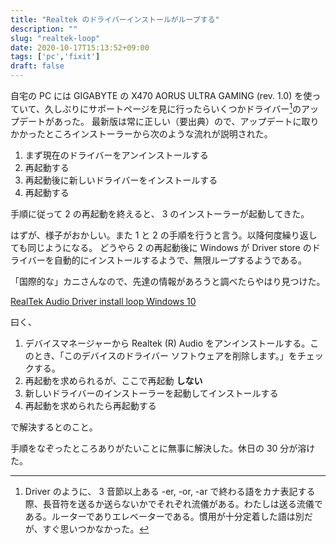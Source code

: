 ```yaml
---
title: "Realtek のドライバーインストールがループする"
description: ""
slug: "realtek-loop"
date: 2020-10-17T15:13:52+09:00
tags: ['pc','fixit']
draft: false
---
```


自宅の PC には GIGABYTE の X470 AORUS ULTRA GAMING (rev. 1.0) を使っていて、久しぶりにサポートページを見に行ったらいくつかドライバー[^spelling]のアップデートがあった。
最新版は常に正しい（要出典）ので、アップデートに取りかかったところインストーラーから次のような流れが説明された。
1. まず現在のドライバーをアンインストールする
2. 再起動する
3. 再起動後に新しいドライバーをインストールする
4. 再起動する

手順に従って 2 の再起動を終えると、 3 のインストーラーが起動してきた。

はずが、様子がおかしい。また 1 と 2 の手順を行うと言う。以降何度繰り返しても同じようになる。
どうやら 2 の再起動後に Windows が Driver store のドライバーを自動的にインストールするようで、無限ループするようである。

「国際的な」カニさんなので、先達の情報があろうと調べたらやはり見つけた。

[RealTek Audio Driver install loop Windows 10](https://www.gfisk.com/realtek-audio-driver-install-loop-windows-10/)

曰く、
1. デバイスマネージャーから Realtek (R) Audio をアンインストールする。このとき、「このデバイスのドライバー ソフトウェアを削除します。」をチェックする。
2. 再起動を求められるが、ここで再起動 **しない**
3. 新しいドライバーのインストーラーを起動してインストールする
4. 再起動を求められたら再起動する

で解決するとのこと。

手順をなぞったところありがたいことに無事に解決した。休日の 30 分が溶けた。

[^spelling]: Driver のように、 3 音節以上ある -er, -or, -ar で終わる語をカナ表記する際、長音符を送るか送らないかでそれぞれ流儀がある。わたしは送る流儀である。ルーターでありエレベーターである。慣用が十分定着した語は別だが、すぐ思いつかなかった。
